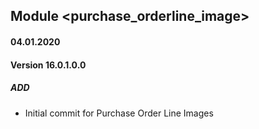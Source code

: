 ## Module <purchase_orderline_image>

#### 04.01.2020
#### Version 16.0.1.0.0
##### ADD
- Initial commit for Purchase Order Line Images
